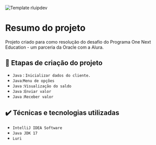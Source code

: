 ![Template rluipdev]([https://github.com/rluispdev/desafioJavaContaBancariaVirtual/commit/253c184f6f68f96c7e4b3ee75dbe5a1e676a6f88](https://github.com/rluispdev/desafioJavaContaBancariaVirtual/blob/main/Template/rluispdev.png))
 # Resumo do projeto
Projeto  criado para como resolução do desafio do  Programa One Next Education - um parceria da Oracle com a Alura.

## 🔨 Etapas de criação do projeto
 
- `Java` : `Inicializar dados do cliente.`   
- `Java`:`Menu de opções` 
- `Java` :`Visualização do saldo`
- `Java` :`Enviar valor`
- `Java` :`Receber valor`
  
## ✔️ Técnicas e tecnologias utilizadas

- ``IntelliJ IDEA Software``
- ``Java JDK 17``
- ``Luri``
 
